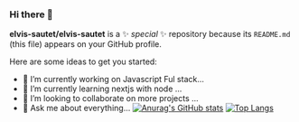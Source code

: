 ### Hi there 👋

**elvis-sautet/elvis-sautet** is a ✨ _special_ ✨ repository because its `README.md` (this file) appears on your GitHub profile.

Here are some ideas to get you started:

- 🔭 I’m currently working on Javascript Ful stack...
- 🌱 I’m currently learning nextjs with node ...
- 👯 I’m looking to collaborate on more projects ...
- 💬 Ask me about everything...
[![Anurag's GitHub stats](https://github-readme-stats.vercel.app/api?username=elvis-sautet)](https://github.com/elvis-sautet/github-readme-stats&show_icons=true&theme=radical)
[![Top Langs](https://github-readme-stats.vercel.app/api/top-langs/?username=elvis-sautet)](https://github.com/elvis-sautet/github-readme-stats)

